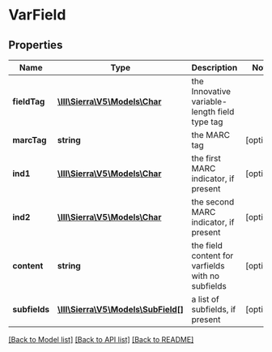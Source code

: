 # VarField

## Properties
Name | Type | Description | Notes
------------ | ------------- | ------------- | -------------
**fieldTag** | [**\III\Sierra\V5\Models\Char**](Char.md) | the Innovative variable-length field type tag | 
**marcTag** | **string** | the MARC tag | [optional] 
**ind1** | [**\III\Sierra\V5\Models\Char**](Char.md) | the first MARC indicator, if present | [optional] 
**ind2** | [**\III\Sierra\V5\Models\Char**](Char.md) | the second MARC indicator, if present | [optional] 
**content** | **string** | the field content for varfields with no subfields | [optional] 
**subfields** | [**\III\Sierra\V5\Models\SubField[]**](SubField.md) | a list of subfields, if present | [optional] 

[[Back to Model list]](../README.md#documentation-for-models) [[Back to API list]](../README.md#documentation-for-api-endpoints) [[Back to README]](../README.md)


